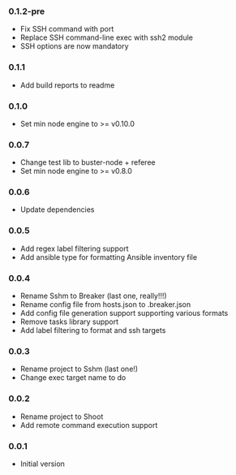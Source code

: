 ### 0.1.2-pre
* Fix SSH command with port
* Replace SSH command-line exec with ssh2 module
* SSH options are now mandatory

### 0.1.1
* Add build reports to readme

### 0.1.0
* Set min node engine to >= v0.10.0

### 0.0.7
* Change test lib to buster-node + referee
* Set min node engine to >= v0.8.0

### 0.0.6
* Update dependencies

### 0.0.5
* Add regex label filtering support
* Add ansible type for formatting Ansible inventory file

### 0.0.4
* Rename Sshm to Breaker (last one, really!!!)
* Rename config file from hosts.json to .breaker.json
* Add config file generation support supporting various formats
* Remove tasks library support
* Add label filtering to format and ssh targets

### 0.0.3
* Rename project to Sshm (last one!)
* Change exec target name to do

### 0.0.2
* Rename project to Shoot
* Add remote command execution support

### 0.0.1
* Initial version
